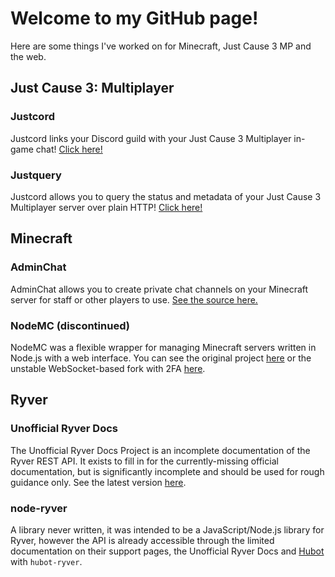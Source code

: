 # Welcome to my GitHub page!
Here are some things I've worked on for Minecraft, Just Cause 3 MP and the web.

## Just Cause 3: Multiplayer

### Justcord

Justcord links your Discord guild with your Just Cause 3 Multiplayer in-game chat! [Click here!](https://github.com/md678685/justcord-3)

### Justquery

Justcord allows you to query the status and metadata of your Just Cause 3 Multiplayer server over plain HTTP! [Click here!](https://github.com/md678685/justquery)

## Minecraft

### AdminChat

AdminChat allows you to create private chat channels on your Minecraft server for staff or other players to use. [See the source here.](https://github.com/md678685/AdminChat)

### NodeMC (discontinued)

NodeMC was a flexible wrapper for managing Minecraft servers written in Node.js with a web interface. You can see the original project [here](https://github.com/NodeMC/CORE/tree/v5-dep) or the unstable WebSocket-based fork with 2FA [here](https://github.com/N3FS/NodeMC-CORE).

## Ryver

### Unofficial Ryver Docs

The Unofficial Ryver Docs Project is an incomplete documentation of the Ryver REST API. It exists to fill in for the currently-missing official documentation, but is significantly incomplete and should be used for rough guidance only. See the latest version [here](http://ryverdocs.rtfd.io).

### node-ryver

A library never written, it was intended to be a JavaScript/Node.js library for Ryver, however the API is already accessible through the limited documentation on their support pages, the Unofficial Ryver Docs and [Hubot](https://hubot.github.com) with `hubot-ryver`.
